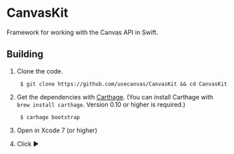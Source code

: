 # CanvasKit

Framework for working with the Canvas API in Swift.

## Building

1. Clone the code.

        $ git clone https://github.com/usecanvas/CanvasKit && cd CanvasKit

2. Get the dependencies with [Carthage](https://github.com/carthage/carthage). (You can install Carthage with `brew install carthage`. Version 0.10 or higher is required.)

        $ carhage bootstrap

2. Open in Xcode 7 (or higher)

3. Click ▶️
